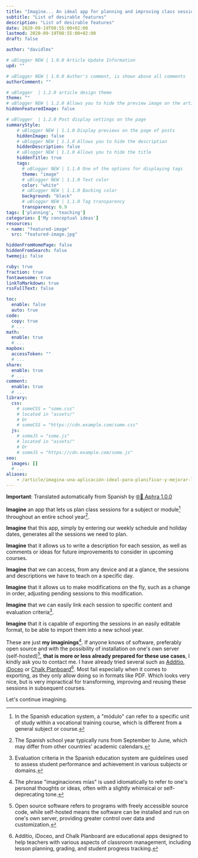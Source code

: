 ```yaml
---
title: "Imagine... An ideal app for planning and improving class sessions"
subtitle: "List of desirable features"
description: "List of desirable features"
date: 2020-09-19T08:55:00+02:00
lastmod: 2020-09-19T08:55:00+02:00
draft: false

author: "davidlms"

# uBlogger NEW | 1.0.0 Article Update Information
upd: ""

# uBlogger NEW | 1.0.0 Author's comment, is shown above all comments
authorComment: ""

# uBlogger  | 1.2.0 article design theme
theme: ""
# uBlogger NEW | 1.2.0 Allows you to hide the preview image on the article page
hiddenFeaturedImage: false

# uBlogger  | 1.2.0 Post display settings on the page
summaryStyle:
    # uBlogger NEW | 1.1.0 Display previews on the page of posts
    hiddenImage: false
    # uBlogger NEW | 1.1.0 Allows you to hide the description
    hiddenDescription: false
    # uBlogger NEW | 1.1.0 Allows you to hide the title
    hiddenTitle: true
    tags:
      # uBlogger NEW | 1.1.0 One of the options for displaying tags
      theme: "image"
      # uBlogger NEW | 1.1.0 Text color
      color: "white"
      # uBlogger NEW | 1.1.0 Backing color
      background: "black"
      # uBlogger NEW | 1.1.0 Tag transparency
      transparency: 0.9
tags: ['planning', 'teaching']
categories: ['My conceptual ideas']
resources:
- name: "featured-image"
  src: "featured-image.jpg"

hiddenFromHomePage: false
hiddenFromSearch: false
twemoji: false

ruby: true
fraction: true
fontawesome: true
linkToMarkdown: true
rssFullText: false

toc:
  enable: false
  auto: true
code:
  copy: true
  # ...
math:
  enable: true
  # ...
mapbox:
  accessToken: ""
  # ...
share:
  enable: true
  # ...
comment:
  enable: true
  # ...
library:
  css:
    # someCSS = "some.css"
    # located in "assets/"
    # Or
    # someCSS = "https://cdn.example.com/some.css"
  js:
    # someJS = "some.js"
    # located in "assets/"
    # Or
    # someJS = "https://cdn.example.com/some.js"
seo:
  images: []
  # ...
aliases:
    - /article/imagina-una-aplicación-ideal-para-planificar-y-mejorar-las-sesiones-de-clase/
---
```


**Important**: Translated automatically from Spanish by [🌐💬 Aphra 1.0.0](https://github.com/DavidLMS/aphra)

**Imagine** an app that lets us plan class sessions for a subject or module[^1] throughout an entire school year[^2].

**Imagine** that this app, simply by entering our weekly schedule and holiday dates, generates all the sessions we need to plan.

**Imagine** that it allows us to write a description for each session, as well as comments or ideas for future improvements to consider in upcoming courses.

**Imagine** that we can access, from any device and at a glance, the sessions and descriptions we have to teach on a specific day.

**Imagine** that it allows us to make modifications on the fly, such as a change in order, adjusting pending sessions to this modification.

**Imagine** that we can easily link each session to specific content and evaluation criteria[^3].

**Imagine** that it is capable of exporting the sessions in an easily editable format, to be able to import them into a new school year.

These are just **my imaginings**[^4]. If anyone knows of software, preferably open source and with the possibility of installation on one's own server (self-hosted)[^5], **that is more or less already prepared for these use cases**, I kindly ask you to contact me. I have already tried several such as [Additio](https://www.additioapp.com/es), [iDoceo](https://www.idoceo.es/index.php/es/) or [Chalk Planboard](https://planboard.chalk.com/)[^6]. Most fail especially when it comes to exporting, as they only allow doing so in formats like PDF. Which looks very nice, but is very impractical for transforming, improving and reusing these sessions in subsequent courses.

Let's continue imagining.

[^1]: In the Spanish education system, a "módulo" can refer to a specific unit of study within a vocational training course, which is different from a general subject or course.

[^2]: The Spanish school year typically runs from September to June, which may differ from other countries' academic calendars.

[^3]: Evaluation criteria in the Spanish education system are guidelines used to assess student performance and achievement in various subjects or domains.

[^4]: The phrase "imaginaciones mías" is used idiomatically to refer to one's personal thoughts or ideas, often with a slightly whimsical or self-deprecating tone.

[^5]: Open source software refers to programs with freely accessible source code, while self-hosted means the software can be installed and run on one's own server, providing greater control over data and customization.

[^6]: Additio, iDoceo, and Chalk Planboard are educational apps designed to help teachers with various aspects of classroom management, including lesson planning, grading, and student progress tracking.